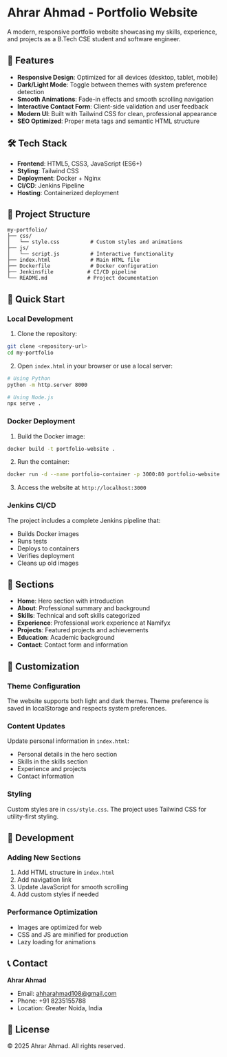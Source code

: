 # Ahrar Ahmad - Portfolio Website

A modern, responsive portfolio website showcasing my skills, experience, and projects as a B.Tech CSE student and software engineer.

## 🌟 Features

- **Responsive Design**: Optimized for all devices (desktop, tablet, mobile)
- **Dark/Light Mode**: Toggle between themes with system preference detection
- **Smooth Animations**: Fade-in effects and smooth scrolling navigation
- **Interactive Contact Form**: Client-side validation and user feedback
- **Modern UI**: Built with Tailwind CSS for clean, professional appearance
- **SEO Optimized**: Proper meta tags and semantic HTML structure

## 🛠️ Tech Stack

- **Frontend**: HTML5, CSS3, JavaScript (ES6+)
- **Styling**: Tailwind CSS
- **Deployment**: Docker + Nginx
- **CI/CD**: Jenkins Pipeline
- **Hosting**: Containerized deployment

## 📁 Project Structure

```
my-portfolio/
├── css/
│   └── style.css          # Custom styles and animations
├── js/
│   └── script.js          # Interactive functionality
├── index.html             # Main HTML file
├── Dockerfile             # Docker configuration
├── Jenkinsfile           # CI/CD pipeline
└── README.md             # Project documentation
```

## 🚀 Quick Start

### Local Development

1. Clone the repository:
```bash
git clone <repository-url>
cd my-portfolio
```

2. Open `index.html` in your browser or use a local server:
```bash
# Using Python
python -m http.server 8000

# Using Node.js
npx serve .
```

### Docker Deployment

1. Build the Docker image:
```bash
docker build -t portfolio-website .
```

2. Run the container:
```bash
docker run -d --name portfolio-container -p 3000:80 portfolio-website
```

3. Access the website at `http://localhost:3000`

### Jenkins CI/CD

The project includes a complete Jenkins pipeline that:
- Builds Docker images
- Runs tests
- Deploys to containers
- Verifies deployment
- Cleans up old images

## 📱 Sections

- **Home**: Hero section with introduction
- **About**: Professional summary and background
- **Skills**: Technical and soft skills categorized
- **Experience**: Professional work experience at Namifyx
- **Projects**: Featured projects and achievements
- **Education**: Academic background
- **Contact**: Contact form and information

## 🎨 Customization

### Theme Configuration
The website supports both light and dark themes. Theme preference is saved in localStorage and respects system preferences.

### Content Updates
Update personal information in `index.html`:
- Personal details in the hero section
- Skills in the skills section
- Experience and projects
- Contact information

### Styling
Custom styles are in `css/style.css`. The project uses Tailwind CSS for utility-first styling.

## 🔧 Development

### Adding New Sections
1. Add HTML structure in `index.html`
2. Add navigation link
3. Update JavaScript for smooth scrolling
4. Add custom styles if needed

### Performance Optimization
- Images are optimized for web
- CSS and JS are minified for production
- Lazy loading for animations

## 📞 Contact

**Ahrar Ahmad**
- Email: ahharahmad108@gmail.com
- Phone: +91 8235155788
- Location: Greater Noida, India

## 📄 License

© 2025 Ahrar Ahmad. All rights reserved.
